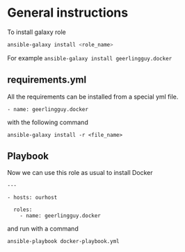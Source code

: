 # General instructions

To install galaxy role
```bash
ansible-galaxy install <role_name>
```

For example `ansible-galaxy install geerlingguy.docker`

## requirements.yml

All the requirements can be installed from a special yml file.
```
- name: geerlingguy.docker
``` 

with the following command
```
ansible-galaxy install -r <file_name>
```

## Playbook

Now we can use this role as usual to install Docker
```
---

- hosts: ourhost

  roles:
    - name: geerlingguy.docker
```

and run with a command
```
ansible-playbook docker-playbook.yml
```

